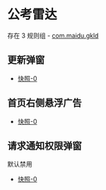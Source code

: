 # 公考雷达

存在 3 规则组 - [com.maidu.gkld](/src/apps/com.maidu.gkld.ts)

## 更新弹窗

- [快照-0](https://i.gkd.li/import/import/12715215)

## 首页右侧悬浮广告

- [快照-0](https://i.gkd.li/import/import/12715291)

## 请求通知权限弹窗

默认禁用

- [快照-0](https://i.gkd.li/import/import/12715250)
